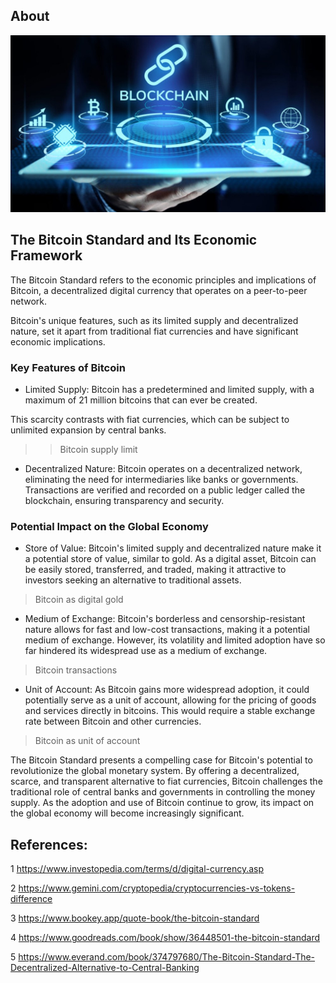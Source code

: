 ## About

![image](1.jpeg)

## The Bitcoin Standard and Its Economic Framework

The Bitcoin Standard refers to the economic principles and implications of Bitcoin, a decentralized digital currency that operates on a peer-to-peer network. 

Bitcoin's unique features, such as its limited supply and decentralized nature, set it apart from traditional fiat currencies and have significant economic implications.

### Key Features of Bitcoin

- Limited Supply: Bitcoin has a predetermined and limited supply, with a maximum of 21 million bitcoins that can ever be created. 

This scarcity contrasts with fiat currencies, which can be subject to unlimited expansion by central banks.

>> Bitcoin supply limit

- Decentralized Nature: Bitcoin operates on a decentralized network, eliminating the need for intermediaries like banks or governments. Transactions are verified and recorded on a public ledger called the blockchain, ensuring transparency and security.


### Potential Impact on the Global Economy

- Store of Value: Bitcoin's limited supply and decentralized nature make it a potential store of value, similar to gold. As a digital asset, Bitcoin can be easily stored, transferred, and traded, making it attractive to investors seeking an alternative to traditional assets.

> Bitcoin as digital gold

- Medium of Exchange: Bitcoin's borderless and censorship-resistant nature allows for fast and low-cost transactions, making it a potential medium of exchange. However, its volatility and limited adoption have so far hindered its widespread use as a medium of exchange.

> Bitcoin transactions

- Unit of Account: As Bitcoin gains more widespread adoption, it could potentially serve as a unit of account, allowing for the pricing of goods and services directly in bitcoins. This would require a stable exchange rate between Bitcoin and other currencies.

> Bitcoin as unit of account

The Bitcoin Standard presents a compelling case for Bitcoin's potential to revolutionize the global monetary system. By offering a decentralized, scarce, and transparent alternative to fiat currencies, Bitcoin challenges the traditional role of central banks and governments in controlling the money supply. As the adoption and use of Bitcoin continue to grow, its impact on the global economy will become increasingly significant.

## References:

1 https://www.investopedia.com/terms/d/digital-currency.asp

2 https://www.gemini.com/cryptopedia/cryptocurrencies-vs-tokens-difference

3 https://www.bookey.app/quote-book/the-bitcoin-standard

4 https://www.goodreads.com/book/show/36448501-the-bitcoin-standard

5 https://www.everand.com/book/374797680/The-Bitcoin-Standard-The-Decentralized-Alternative-to-Central-Banking